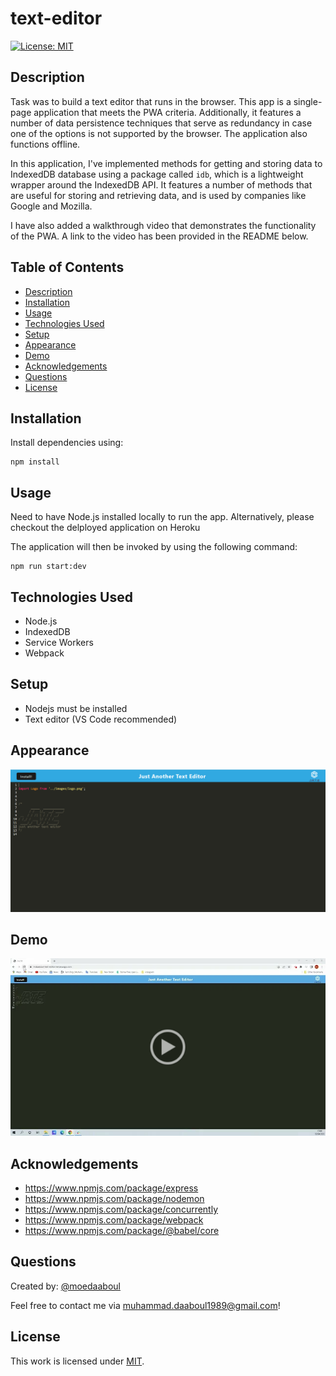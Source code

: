 # text-editor

[![License: MIT](https://img.shields.io/badge/License-MIT-yellow.svg)](https://opensource.org/licenses/MIT)

## Description

Task was to build a text editor that runs in the browser. This app is a single-page application that meets the PWA criteria. Additionally, it features a number of data persistence techniques that serve as redundancy in case one of the options is not supported by the browser. The application also functions offline.

In this application, I've implemented methods for getting and storing data to IndexedDB database using a package called `idb`, which is a lightweight wrapper around the IndexedDB API. It features a number of methods that are useful for storing and retrieving data, and is used by companies like Google and Mozilla.

I have also added a walkthrough video that demonstrates the functionality of the PWA. A link to the video has been provided in the README below.

## Table of Contents

- [Description](#description)
- [Installation](#installation)
- [Usage](#usage)
- [Technologies Used](#technologies-used)
- [Setup](#setup)
- [Appearance](#appearance)
- [Demo](#demo)
- [Acknowledgements](#acknowledgements)
- [Questions](#questions)
- [License](#license)

## Installation

​Install dependencies using:

    npm install

## Usage

Need to have Node.js installed locally to run the app. Alternatively, please checkout the delployed application on Heroku

The application will then be invoked by using the following command:

    npm run start:dev

## Technologies Used

- Node.js
- IndexedDB
- Service Workers
- Webpack

## Setup

- Nodejs must be installed
- Text editor (VS Code recommended)

## Appearance

[![Watch the video](./assets/appearance.png)](https://mdaaboul-text-editor.herokuapp.com/)

## Demo

[![Watch the video](./assets/pwa.png)](https://drive.google.com/file/d/1trOeYxnaTH2_ooUs1IwbnPIeX0XGXFpM/view)

## Acknowledgements

- https://www.npmjs.com/package/express
- https://www.npmjs.com/package/nodemon
- https://www.npmjs.com/package/concurrently
- https://www.npmjs.com/package/webpack
- https://www.npmjs.com/package/@babel/core

## Questions

Created by: [@moedaaboul](https://github.com/moedaaboul)

Feel free to contact me via [muhammad.daaboul1989@gmail.com](muhammad.daaboul1989@gmail.com)!

## License

This work is licensed under
[MIT](#).
